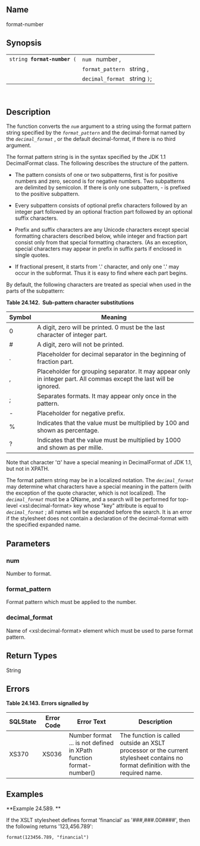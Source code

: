 <div>

<div>

</div>

<div>

## Name

format-number

</div>

<div>

## Synopsis

<div>

|                                  |                               |
|----------------------------------|-------------------------------|
| `string `**`format-number`**` (` | `num ` number ,               |
|                                  | `format_pattern ` string ,    |
|                                  | `decimal_format ` string `)`; |

<div>

 

</div>

</div>

</div>

<div>

## Description

The function converts the *`num`* argument to a string using the format
pattern string specified by the *`format_pattern`* and the
decimal-format named by the *`decimal_format`* , or the default
decimal-format, if there is no third argument.

The format pattern string is in the syntax specified by the JDK 1.1
DecimalFormat class. The following describes the structure of the
pattern.

<div>

- The pattern consists of one or two subpatterns, first is for positive
  numbers and zero, second is for negative numbers. Two subpatterns are
  delimited by semicolon. If there is only one subpattern, - is prefixed
  to the positive subpattern.

- Every subpattern consists of optional prefix characters followed by an
  integer part followed by an optional fraction part followed by an
  optional suffix characters.

- Prefix and suffix characters are any Unicode characters except special
  formatting characters described below, while integer and fraction part
  consist only from that special formatting characters. (As an
  exception, special characters may appear in prefix in suffix parts if
  enclosed in single quotes.

- If fractional present, it starts from '.' character, and only one '.'
  may occur in the subformat. Thus it is easy to find where each part
  begins.

</div>

By default, the following characters are treated as special when used in
the parts of the subpattern:

<div>

**Table 24.142.  Sub-pattern character substitutions**

<div>

| Symbol | Meaning                                                                                                             |
|--------|---------------------------------------------------------------------------------------------------------------------|
| 0      | A digit, zero will be printed. 0 must be the last character of integer part.                                        |
| \#     | A digit, zero will not be printed.                                                                                  |
| .      | Placeholder for decimal separator in the beginning of fraction part.                                                |
| ,      | Placeholder for grouping separator. It may appear only in integer part. All commas except the last will be ignored. |
| ;      | Separates formats. It may appear only once in the pattern.                                                          |
| \-     | Placeholder for negative prefix.                                                                                    |
| %      | Indicates that the value must be multiplied by 100 and shown as percentage.                                         |
| ?      | Indicates that the value must be multiplied by 1000 and shown as per mille.                                         |

</div>

</div>

  

Note that character '¤' have a special meaning in DecimalFormat of JDK
1.1, but not in XPATH.

The format pattern string may be in a localized notation. The
*`decimal_format`* may determine what characters have a special meaning
in the pattern (with the exception of the quote character, which is not
localized). The *`decimal_format`* must be a QName, and a search will be
performed for top-level \<xsl:decimal-format\> key whose "key" attribute
is equal to *`decimal_format`* ; all names will be expanded before the
search. It is an error if the stylesheet does not contain a declaration
of the decimal-format with the specified expanded name.

</div>

<div>

## Parameters

<div>

### num

Number to format.

</div>

<div>

### format_pattern

Format pattern which must be applied to the number.

</div>

<div>

### decimal_format

Name of \<xsl:decimal-format\> element which must be used to parse
format pattern.

</div>

</div>

<div>

## Return Types

String

</div>

<div>

## Errors

<div>

**Table 24.143. Errors signalled by**

<div>

| SQLState                              | Error Code                            | Error Text                                                                                         | Description                                                                                                                      |
|---------------------------------------|---------------------------------------|----------------------------------------------------------------------------------------------------|----------------------------------------------------------------------------------------------------------------------------------|
| <span class="errorcode">XS370 </span> | <span class="errorcode">XS036 </span> | <span class="errortext">Number format ... is not defined in XPath function format-number() </span> | The function is called outside an XSLT processor or the current stylesheet contains no format definition with the required name. |

</div>

</div>

  

</div>

<div>

## Examples

<div>

**Example 24.589. **

<div>

If the XSLT stylesheet defines format 'financial' as '###,###.00####',
then the following returns '123,456.789':

``` screen
format(123456.789, "financial")
```

</div>

</div>

  

</div>

</div>
